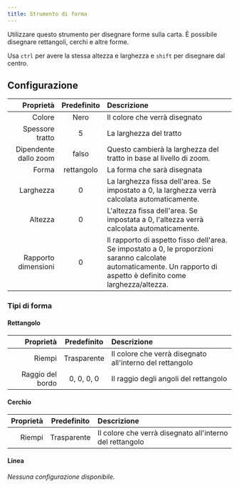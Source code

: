 ```yaml
---
title: Strumento di forma
---
```


Utilizzare questo strumento per disegnare forme sulla carta.
È possibile disegnare rettangoli, cerchi e altre forme.

Usa `ctrl` per avere la stessa altezza e larghezza e `shift` per disegnare dal centro.

## Configurazione

|             Proprietà | Predefinito | Descrizione                                                                                                                                                                                                           |
| --------------------: | :---------: | :-------------------------------------------------------------------------------------------------------------------------------------------------------------------------------------------------------------------- |
|                Colore |     Nero    | Il colore che verrà disegnato                                                                                                                                                                                         |
|       Spessore tratto |      5      | La larghezza del tratto                                                                                                                                                                                               |
| Dipendente dallo zoom |    falso    | Questo cambierà la larghezza del tratto in base al livello di zoom.                                                                                                                                   |
|                 Forma |  rettangolo | La forma che sarà disegnata                                                                                                                                                                                           |
|             Larghezza |      0      | La larghezza fissa dell'area. Se impostato a 0, la larghezza verrà calcolata automaticamente.                                                                                         |
|               Altezza |      0      | L'altezza fissa dell'area. Se impostata a 0, l'altezza verrà calcolata automaticamente.                                                                                               |
|   Rapporto dimensioni |      0      | Il rapporto di aspetto fisso dell'area. Se impostato a 0, le proporzioni saranno calcolate automaticamente. Un rapporto di aspetto è definito come larghezza/altezza. |

### Tipi di forma

#### Rettangolo

|        Proprietà | Predefinito | Descrizione                                              |
| ---------------: | :---------: | :------------------------------------------------------- |
|           Riempi | Trasparente | Il colore che verrà disegnato all'interno del rettangolo |
| Raggio del bordo |  0, 0, 0, 0 | Il raggio degli angoli del rettangolo                    |

#### Cerchio

| Proprietà | Predefinito | Descrizione                                              |
| --------: | :---------: | :------------------------------------------------------- |
|    Riempi | Trasparente | Il colore che verrà disegnato all'interno del rettangolo |

#### Linea

_Nessuna configurazione disponibile._
